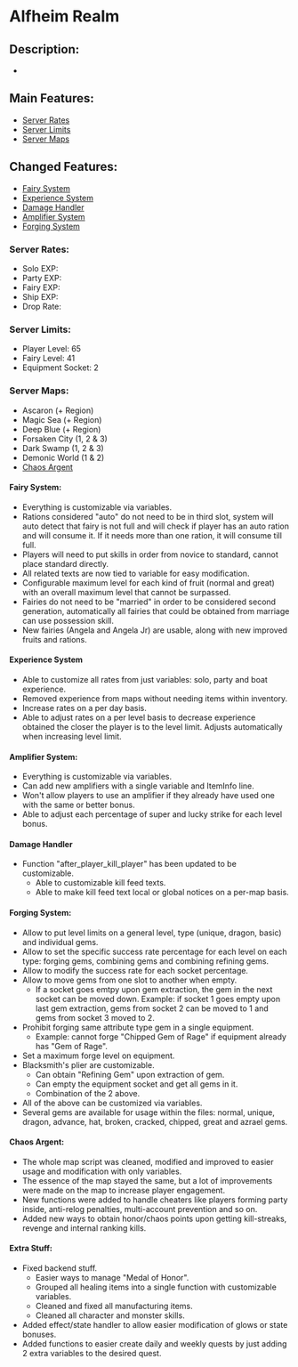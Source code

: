 # Alfheim Realm

## Description:
* 

## Main Features:
* [Server Rates](#server-rates)
* [Server Limits](#server-limits)
* [Server Maps](#server-maps)
## Changed Features:
* [Fairy System](#fairy-system)
* [Experience System](#experience-system)
* [Damage Handler](#damage-handler)
* [Amplifier System](#amplifier-system)
* [Forging System](#forging-system)
### Server Rates:
* Solo EXP: 
* Party EXP: 
* Fairy EXP: 
* Ship EXP: 
* Drop Rate: 
### Server Limits:
* Player Level: 65
* Fairy Level: 41
* Equipment Socket: 2
### Server Maps:
* Ascaron (+ Region)
* Magic Sea (+ Region)
* Deep Blue (+ Region)
* Forsaken City (1, 2 & 3)
* Dark Swamp (1, 2 & 3)
* Demonic World (1 & 2)
* [Chaos Argent](#chaos-argent)

#### Fairy System:
* Everything is customizable via variables.
* Rations considered "auto" do not need to be in third slot, system will auto detect that fairy is not full and will check if player has an auto ration and will consume it. If it needs more than one ration, it will consume till full.
* Players will need to put skills in order from novice to standard, cannot place standard directly.
* All related texts are now tied to variable for easy modification.
* Configurable maximum level for each kind of fruit (normal and great) with an overall maximum level that cannot be surpassed.
* Fairies do not need to be "married" in order to be considered second generation, automatically all fairies that could be obtained from marriage can use possession skill.
* New fairies (Angela and Angela Jr) are usable, along with new improved fruits and rations.
#### Experience System
* Able to customize all rates from just variables: solo, party and boat experience.
* Removed experience from maps without needing items within inventory.
* Increase rates on a per day basis.
* Able to adjust rates on a per level basis to decrease experience obtained the closer the player is to the level limit. Adjusts automatically when increasing level limit.
#### Amplifier System:
* Everything is customizable via variables.
* Can add new amplifiers with a single variable and ItemInfo line.
* Won't allow players to use an amplifier if they already have used one with the same or better bonus.
* Able to adjust each percentage of super and lucky strike for each level bonus.
#### Damage Handler
* Function "after_player_kill_player" has been updated to be customizable.
  * Able to customizable kill feed texts.
  * Able to make kill feed text local or global notices on a per-map basis.
#### Forging System:
* Allow to put level limits on a general level, type (unique, dragon, basic) and individual gems.
* Allow to set the specific success rate percentage for each level on each type: forging gems, combining gems and combining refining gems.
* Allow to modify the success rate for each socket percentage.
* Allow to move gems from one slot to another when empty.
  * If a socket goes emtpy upon gem extraction, the gem in the next socket can be moved down. Example: if socket 1 goes empty upon last gem extraction, gems from socket 2 can be moved to 1 and gems from socket 3 moved to 2.
* Prohibit forging same attribute type gem in a single equipment.
  * Example: cannot forge "Chipped Gem of Rage" if equipment already has "Gem of Rage".
* Set a maximum forge level on equipment.
* Blacksmith's plier are customizable.
  * Can obtain "Refining Gem" upon extraction of gem.
  * Can empty the equipment socket and get all gems in it.
  * Combination of the 2 above.
* All of the above can be customized via variables.
* Several gems are available for usage within the files: normal, unique, dragon, advance, hat, broken, cracked, chipped, great and azrael gems.
#### Chaos Argent:
* The whole map script was cleaned, modified and improved to easier usage and modification with only variables.
* The essence of the map stayed the same, but a lot of improvements were made on the map to increase player engagement.
* New functions were added to handle cheaters like players forming party inside, anti-relog penalties, multi-account prevention and so on.
* Added new ways to obtain honor/chaos points upon getting kill-streaks, revenge and internal ranking kills.
#### Extra Stuff:
* Fixed backend stuff.
  * Easier ways to manage "Medal of Honor".
  * Grouped all healing items into a single function with customizable variables.
  * Cleaned and fixed all manufacturing items.
  * Cleaned all character and monster skills.
* Added effect/state handler to allow easier modification of glows or state bonuses.
* Added functions to easier create daily and weekly quests by just adding 2 extra variables to the desired quest.